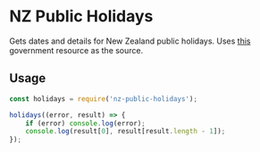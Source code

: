 # NZ Public Holidays

Gets dates and details for New Zealand public holidays.
Uses [this](http://apps.employment.govt.nz/ical/public-holidays-all.ics) government resource as the source.

## Usage

```js
const holidays = require('nz-public-holidays');

holidays((error, result) => {
    if (error) console.log(error);
    console.log(result[0], result[result.length - 1]);
});
```